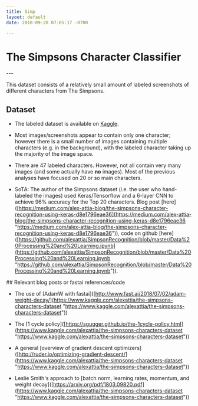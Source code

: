```yaml
---
title: Simp
layout: default
date: 2018-09-20 07:05:17 -0700

---
```

# The Simpsons Character Classifier

\---

This dataset consists of a relatively small amount of labeled screenshots of different characters from The Simpsons.

## Dataset

 - The labeled dataset is available on [Kaggle](https://www.kaggle.com/alexattia/the-simpsons-characters-dataset). 

 - Most images/screenshots appear to contain only one character; however there is a small number of images containing multiple characters (e.g. in the background), with the labeled character taking up the majority of the image space.

 - There are 47 labeled characters. However, not all contain very many images (and some actually have **no** images). Most of the previous analyses have focused on 20 or so main characters.

 - SoTA: The author of the Simpsons dataset (i.e. the user who hand-labeled the images) used Keras/Tensorflow and a 6-layer CNN to achieve 96% accuracy for the Top 20 characters. Blog post \[here\]([https://medium.com/alex-attia-blog/the-simpsons-character-recognition-using-keras-d8e1796eae36](https://medium.com/alex-attia-blog/the-simpsons-character-recognition-using-keras-d8e1796eae36 "https://medium.com/alex-attia-blog/the-simpsons-character-recognition-using-keras-d8e1796eae36")), code on github \[here\]([https://github.com/alexattia/SimpsonRecognition/blob/master/Data%20Processing%20and%20Learning.ipynb](https://github.com/alexattia/SimpsonRecognition/blob/master/Data%20Processing%20and%20Learning.ipynb "https://github.com/alexattia/SimpsonRecognition/blob/master/Data%20Processing%20and%20Learning.ipynb")).

\## Relevant blog posts or fastai references/code

 - The use of \[AdamW with fastai\]([http://www.fast.ai/2018/07/02/adam-weight-decay/](https://www.kaggle.com/alexattia/the-simpsons-characters-dataset "https://www.kaggle.com/alexattia/the-simpsons-characters-dataset"))

 - The \[1 cycle policy\]([https://sgugger.github.io/the-1cycle-policy.html](https://www.kaggle.com/alexattia/the-simpsons-characters-dataset "https://www.kaggle.com/alexattia/the-simpsons-characters-dataset"))

 - A general \[overview of gradient descent optimizers\]([http://ruder.io/optimizing-gradient-descent/](https://www.kaggle.com/alexattia/the-simpsons-characters-dataset "https://www.kaggle.com/alexattia/the-simpsons-characters-dataset"))

 - Leslie Smith's approach to \[batch norm, learning rates, momentum, and weight decay\]([https://arxiv.org/pdf/1803.09820.pdf](https://www.kaggle.com/alexattia/the-simpsons-characters-dataset "https://www.kaggle.com/alexattia/the-simpsons-characters-dataset"))